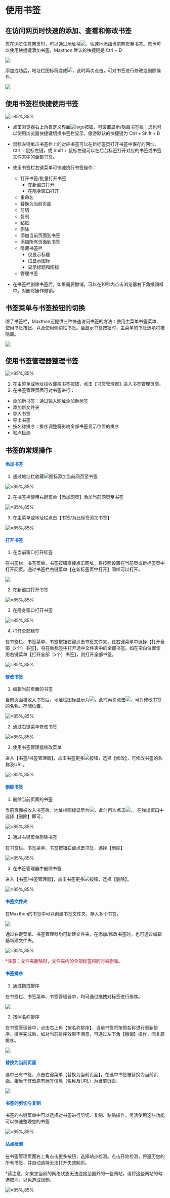 # 使用书签



## 在访问网页时快速的添加、查看和修改书签

您在浏览任意网页时，可以通过地址栏![](images/07-1.png)，快速地添加当前网页至书签。您也可以使用快捷键添加书签，Maxthon 默认的快捷键是 Ctrl + D

![](images/07-1.gif)

添加成功后，地址栏图标将变成![](images/07-2.png)，此时再次点击，可对书签进行修改或删除操作。

![](images/07-2.gif)



## 使用书签栏快捷使用书签

![](images/07-4.gif "=85%,85%")

- 点击浏览器右上角自定义界面![logo](images/00-5.png)按钮，可设置显示/隐藏书签栏；您也可以使用浏览器快捷键切换书签栏显示，傲游默认的快捷键为 Ctrl + Shift + B

- 鼠标左键单击书签栏上的对应书签可以在新标签页打开书签中保存的网址。Ctrl + 鼠标左键，或 Shift + 鼠标左键可以在后台标签打开对应的书签或书签文件夹中的全部书签。

- 使用书签栏右键菜单可快速执行书签操作：
  - 打开书签/批量打开书签
    - 在新窗口打开
    - 在隐身窗口打开
  - 重命名
  - 替换为当前页面
  - 剪切
  - 复制
  - 粘贴
  - 删除
  - 添加当前页面到书签
  - 添加所有页面到书签
  - 隐藏书签栏
    - 仅显示标题
    - 进显示图标
    - 显示标题和图标
  - 管理书签

- 在书签栏删除书签后，如果需要撤销，可以在10秒内点击浏览器右下角撤销框中，对删除操作撤销。

## 书签菜单与书签按钮的切换

除了书签栏，Maxthon还提供三种快速访问书签的方法：使用主菜单书签菜单、使用书签按钮，以及使用侧边栏书签。当显示书签按钮时，主菜单的书签选项将被隐藏。

![](images/07-5.gif)



## 使用书签管理器整理书签

![](images/07-6.png "=85%,85%")

1. 在主菜单或地址栏收藏栏书签按钮，点击【书签管理器】进入书签管理页面。
2. 在书签管理页面可对书签进行：

- 添加新书签：通过输入网址添加新标签
- 添加新文件夹
- 导入书签
- 导出书签
- 按名称排序：排序调整将影响全部书签显示位置的排序
- 站点检测



## 书签的常规操作

#### <font color=#0062CC>  添加书签</font>

1. 通过地址栏收藏![](images/07-1.png)图标添加当前网页至书签

![](images/07-7.png "=85%,85%")

2. 在书签栏使用右键菜单【添加网页】添加当前网页至书签

![](images/07-8.png "=85%,85%")

3. 在主菜单或地址栏点击【书签/为此标签添加书签】

![](images/07-9.png "=85%,85%")

#### <font color=#0062CC>打开书签</font>

1. 在当前窗口打开标签

在书签栏、书签菜单、书签按钮直接点击网址，将按照设置在当前页或新标签页中打开网页。通过书签栏右键菜单【在新标签页中打开】同样可以打开。

![](images/07-3.gif)

2. 在新窗口打开书签

![](images/07-10.png "=85%,85%")

3. 在隐身窗口打开书签

![](images/07-11.png "=85%,85%")

4. 打开全部标签

在书签栏、书签菜单、书签按钮右键点击书签文件夹，在右键菜单中选择【打开全部（x个）书签】，将在新标签中打开选中文件夹中的全部书签。如在空白位置使用右键菜单【打开全部（x个）书签】，则打开全部书签。

![](images/07-12.png "=85%,85%")



#### <font color=#0062CC>修改书签</font>

1. 编辑当前页面的书签

当前页面被收入书签后，地址栏图标显示为![](images/07-2.png)，此时再次点击![](images/07-2.png)，可对修改书签的名称、存储位置。

![](images/07-13.png "=85%,85%")

2. 通过右键菜单修改书签

![](images/07-14.png "=85%,85%")

3. 使用书签管理器修改菜单

进入【书签/书签管理器】，点击书签更多![](images/07-15.png)按钮，选择【修改】，可修改书签的名称及URL。

![](images/07-16.png "=85%,85%")

#### <font color=#0062CC>删除书签</font>

1. 删除当前页面的书签

当前页面被收入书签后，地址栏图标显示为![](images/07-2.png)，此时再次点击![](images/07-2.png)，，在弹出窗口中选择【删除】即可。

![](images/07-1.gif  "=85%,85%")

2. 通过右键菜单删除书签

在书签栏、书签菜单、书签按钮右键点击书签，选择【删除】

![](images/07-22.png "=85%,85%")

3. 在书签管理器中删除书签

进入【书签/书签管理器】，点击书签更多![](images/07-15.png)按钮，选择【删除】。

![](images/07-19.png "=85%,85%")

#### <font color=#0062CC>书签文件夹</font>

在Maxthon的书签中可以创建书签文件夹，存入多个书签。

![](images/07-6.gif)

通过右键菜单、书签管理器均可新建文件夹，在添加/修改书签时，也可通过编辑器新建文件夹。

![](images/07-20.png "=85%,85%")

<font color=#A30014>*注意：文件夹删除时，文件夹内的全部标签将同时被删除。</font>

#### <font color=#0062CC>书签排序</font>

1. 通过拖拽排序

在书签栏、书签菜单、书签管理器中，均可通过拖拽对标签进行排序。

![](images/07-7.gif)

2. 按照名称排序

在书签管理器中，点击右上角【按名称排序】，当前书签将按照名称进行重新排序。排序完成后，如对当前排序效果不满意，可通过左下角【撤销】操作，回复原排序。

![](images/07-8.gif)

#### <font color=#0062CC>替换为当前页面</font>

选中已有书签，点击右键菜单【替换为当前页面】，在选中书签被替换为当前页面。相当于修改原有标签信息（名称及URL）为当前页面。

![](images/07-9.gif)

#### <font color=#0062CC>书签的剪切与复制</font>

书签的右键菜单中可以选择对书签进行剪切、复制、粘贴操作，灵活使用这些功能可以快速整理您的书签

![](images/07-21.png "=85%,85%")


#### <font color=#0062CC>站点检测</font>

在书签管理页面右上角点击更多按钮，选择站点检测。点击开始检测，将遍历您的所有书签，并自动选择无法打开失效网页。

*请注意，如果您当前的网络状态无法连接至国外的一些网站，请将这些网站的勾选取消，以免造成误删。

![](images/07-23.png "=85%,85%")























